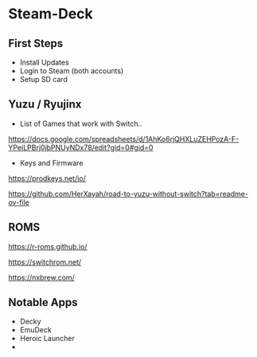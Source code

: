 # Steam-Deck

## First Steps
- Install Updates
- Login to Steam (both accounts)
- Setup SD card

## Yuzu / Ryujinx
- List of Games that work with Switch..
  
https://docs.google.com/spreadsheets/d/1AhKo6rjQHXLuZEHPozA-F-YPejLPBrj0jbPNUyNDx78/edit?gid=0#gid=0
- Keys and Firmware

https://prodkeys.net/io/

https://github.com/HerXayah/road-to-yuzu-without-switch?tab=readme-ov-file

## ROMS
https://r-roms.github.io/

https://switchrom.net/

https://nxbrew.com/
## Notable Apps
- Decky
- EmuDeck
- Heroic Launcher
- 
